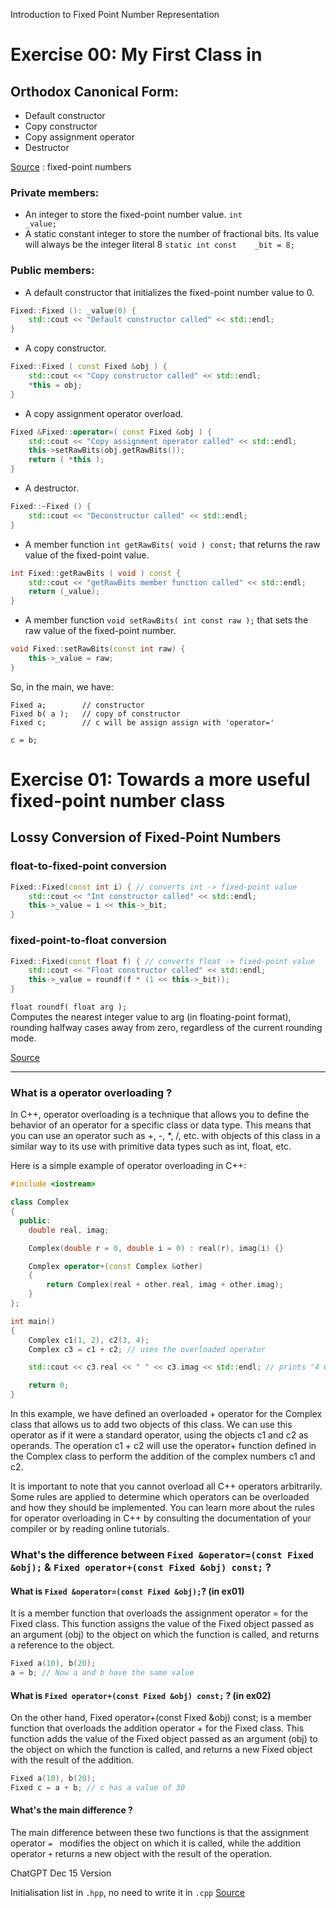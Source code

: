 Introduction to Fixed Point Number Representation


# Exercise 00: My First Class in
## Orthodox Canonical Form:

* Default constructor
* Copy constructor
* Copy assignment operator
* Destructor

[Source](https://inst.eecs.berkeley.edu//~cs61c/sp06/handout/fixedpt.html) : fixed-point numbers



### Private members:
* An integer to store the fixed-point number value.
`int					_value;`
* A static constant integer to store the number of fractional bits. Its value will always be the integer literal 8 `static int const 	_bit = 8;`

### Public members:
* A default constructor that initializes the fixed-point number value to 0.
```CPP
Fixed::Fixed (): _value(0) {
	std::cout << "Default constructor called" << std::endl;
} 
```
* A copy constructor.
```CPP
Fixed::Fixed ( const Fixed &obj ) {
	std::cout << "Copy constructor called" << std::endl;
	*this = obj;
}
```
* A copy assignment operator overload.
```CPP
Fixed &Fixed::operator=( const Fixed &obj ) {
	std::cout << "Copy assignment operator called" << std::endl;
	this->setRawBits(obj.getRawBits());
	return ( *this );
} 
```
* A destructor.
```CPP
Fixed::~Fixed () {
	std::cout << "Deconstructor called" << std::endl;
}
```
* A member function `int getRawBits( void ) const;`
that returns the raw value of the fixed-point value.
```CPP
int Fixed::getRawBits ( void ) const {
	std::cout << "getRawBits member function called" << std::endl;
	return (_value);
}
 ```
* A member function `void setRawBits( int const raw );`
that sets the raw value of the fixed-point number.
```CPP
void Fixed::setRawBits(const int raw) {
	this->_value = raw;
}
```
So, in the main, we have:
```
Fixed a;        // constructor
Fixed b( a );   // copy of constructor
Fixed c;        // c will be assign assign with 'operator='
 
c = b;          
```

# Exercise 01: Towards a more useful fixed-point number class

## Lossy Conversion of Fixed-Point Numbers

### float-to-fixed-point conversion
```CPP
Fixed::Fixed(const int i) { // converts int -> fixed-point value
	std::cout << "Int constructor called" << std::endl;
	this->_value = i << this->_bit;
}
```

### fixed-point-to-float conversion
```CPP
Fixed::Fixed(const float f) { // converts float -> fixed-point value
	std::cout << "Float constructor called" << std::endl;
	this->_value = roundf(f * (1 << this->_bit));
}
```
`float roundf( float arg );` </br>
Computes the nearest integer value to arg (in floating-point format), rounding halfway cases away from zero, regardless of the current rounding mode.



[Source](https://embeddedartistry.com/blog/2018/07/12/simple-fixed-point-conversion-in-c/)

---

### What is a operator overloading ?

In C++, operator overloading is a technique that allows you to define the behavior of an 
operator for a specific class or data type. This means that you can use an operator such as 
+, -, *, /, etc. with objects of this class in a similar way to its use with primitive 
data types such as int, float, etc.

Here is a simple example of operator overloading in C++:
```CPP
#include <iostream>

class Complex
{
  public:
    double real, imag;

    Complex(double r = 0, double i = 0) : real(r), imag(i) {}

    Complex operator+(const Complex &other)
    {
        return Complex(real + other.real, imag + other.imag);
    }
};

int main()
{
    Complex c1(1, 2), c2(3, 4);
    Complex c3 = c1 + c2; // uses the overloaded operator

    std::cout << c3.real << " " << c3.imag << std::endl; // prints "4 6"

    return 0;
}
```

In this example, we have defined an overloaded + operator for the Complex class 
that allows us to add two objects of this class. We can use this operator as if 
it were a standard operator, using the objects c1 and c2 as operands. 
The operation c1 + c2 will use the operator+ function defined in the Complex 
class to perform the addition of the complex numbers c1 and c2.

It is important to note that you cannot overload all C++ operators arbitrarily. 
Some rules are applied to determine which operators can be overloaded and 
how they should be implemented. You can learn more about the rules for 
operator overloading in C++ by consulting the documentation of your compiler 
or by reading online tutorials.

### What's the difference between `Fixed &operator=(const Fixed &obj);` & `Fixed operator+(const Fixed &obj) const;` ?
#### What is `Fixed &operator=(const Fixed &obj);`? (in ex01)
It is a member function that overloads the assignment operator = for the Fixed 
class. This function assigns the value of the Fixed object passed as an argument 
(obj) to the object on which the function is called, and returns a reference 
to the object.

```CPP
Fixed a(10), b(20);
a = b; // Now a and b have the same value
```
#### What is `Fixed operator+(const Fixed &obj) const;` ? (in ex02)
On the other hand, Fixed operator+(const Fixed &obj) const; is a member function 
that overloads the addition operator + for the Fixed class. This function adds 
the value of the Fixed object passed as an argument (obj) to the object on which 
the function is called, and returns a new Fixed object with the result of the 
addition.

```CPP
Fixed a(10), b(20);
Fixed c = a + b; // c has a value of 30
```
#### What's the main difference ?
The main difference between these two functions is that the assignment operator `= `
modifies the object on which it is called, while the addition operator `+` returns 
a new object with the result of the operation.



ChatGPT Dec 15 Version

Initialisation list in `.hpp`, no need to write it in `.cpp`
[Source](https://www.learncpp.com/cpp-tutorial/constructor-member-initializer-lists/)
